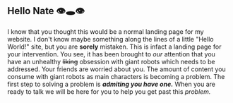 ## Hello Nate 👁️🕳️👁️
I know that you thought this would be a normal landing page for my website. I don't know maybe something along the lines of a little "Hello World!" site, but you are **sorely** mistaken. This is infact a landing page for your intervention. You see, it has been brought to _our_ attention that you have an unhealthy ~~liking~~ obsession with giant robots which needs to be addressed. Your friends are worried about you. The amount of content you consume with giant robots as main characters is becoming a problem. The first step to solving a problem is ***admiting you have one.*** When you are ready to talk we will be here for you to help you get past this _problem._
